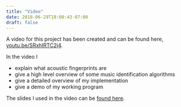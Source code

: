 ```yaml
---
title: "Video"
date: 2018-06-29T18:00:43-07:00
draft: false
---
```


A video for this project has been created and can be found here, [youtu.be/SRxhIRTC2j4](https://youtu.be/SRxhIRTC2j4).

In the video I

- explain what acoustic fingerprints are
- give a high level overview of some music identification algorithms
- give a detailed overview of my implementation
- give a demo of my working program

The slides I used in the video can be [found here](/slides.pdf).
